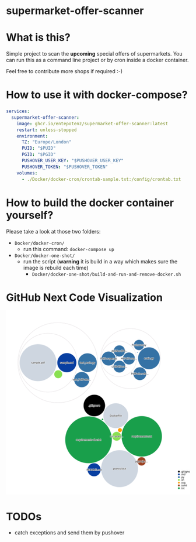 # supermarket-offer-scanner

# What is this?

Simple project to scan the **upcoming** special offers of supermarkets.
You can run this as a command line project or by cron inside a docker container.

Feel free to contribute more shops if required :-)

# How to use it with docker-compose?

```yml
services:
  supermarket-offer-scanner:
    image: ghcr.io/entepotenz/supermarket-offer-scanner:latest
    restart: unless-stopped
    environment:
      TZ: "Europe/London"
      PUID: "$PUID"
      PGID: "$PGID"
      PUSHOVER_USER_KEY: "$PUSHOVER_USER_KEY"
      PUSHOVER_TOKEN: "$PUSHOVER_TOKEN"
    volumes:
      - ./Docker/docker-cron/crontab-sample.txt:/config/crontab.txt
```

# How to build the docker container yourself?

Please take a look at those two folders:

- `Docker/docker-cron/`
    - run this command: `docker-compose up`
- `Docker/docker-one-shot/`
    - run the script (**warning** it is build in a way which makes sure the image is rebuild each time)
        - `Docker/docker-one-shot/build-and-run-and-remove-docker.sh`

# GitHub Next Code Visualization

[![Alt text for broken image link](./diagram.svg)](https://mango-dune-07a8b7110.1.azurestaticapps.net/?repo=entepotenz%2Fsupermarket-offer-scanner)

# TODOs

- catch exceptions and send them by pushover